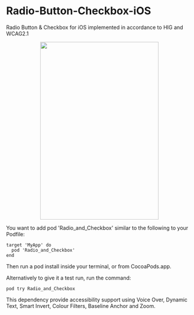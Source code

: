# Radio-Button-Checkbox-iOS
Radio Button &amp; Checkbox for iOS implemented in accordance to HIG and WCAG2.1

<p align="center">
  <img src="https://thumbs.gfycat.com/ViciousUnluckyCuckoo-size_restricted.gif" width="320" height="480" />
</p>

You want to add pod 'Radio_and_Checkbox' similar to the following to your Podfile:

```
target 'MyApp' do
  pod 'Radio_and_Checkbox'
end
````

Then run a pod install inside your terminal, or from CocoaPods.app.

Alternatively to give it a test run, run the command:

```
pod try Radio_and_Checkbox
```

This dependency provide accessibility support using Voice Over, Dynamic Text, Smart Invert, Colour Filters, Baseline Anchor and Zoom.
